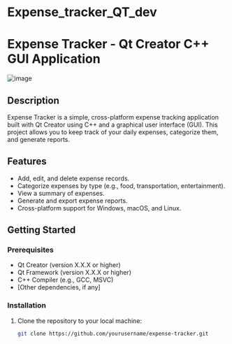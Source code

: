 # Expense_tracker_QT_dev

# Expense Tracker - Qt Creator C++ GUI Application

![image](https://github.com/NineNineAFK/Expense_tracker_QT_dev/assets/113779996/f299034a-9d8b-4e60-8718-49dfba505772)


## Description

Expense Tracker is a simple, cross-platform expense tracking application built with Qt Creator using C++ and a graphical user interface (GUI). This project allows you to keep track of your daily expenses, categorize them, and generate reports.

## Features

- Add, edit, and delete expense records.
- Categorize expenses by type (e.g., food, transportation, entertainment).
- View a summary of expenses.
- Generate and export expense reports.
- Cross-platform support for Windows, macOS, and Linux.

## Getting Started

### Prerequisites

- Qt Creator (version X.X.X or higher)
- Qt Framework (version X.X.X or higher)
- C++ Compiler (e.g., GCC, MSVC)
- [Other dependencies, if any]

### Installation

1. Clone the repository to your local machine:

   ```bash
   git clone https://github.com/yourusername/expense-tracker.git
